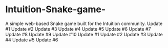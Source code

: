 # Intuition-Snake-game-
A simple web-based Snake game built for the Intuition community.
Update #1
Update #2
Update #3
Update #4
Update #5
Update #6
Update #7
Update #8
Update #9
Update #10
Update #1
Update #2
Update #3
Update #4
Update #5
Update #6
